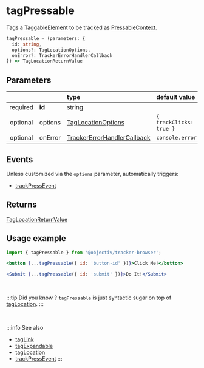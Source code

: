 # tagPressable

Tags a [TaggableElement](/tracking/browser/api-reference/definitions/TaggableElement.md) to be tracked as [PressableContext](/taxonomy/reference/location-contexts/PressableContext.md).

```typescript
tagPressable = (parameters: {
  id: string,
  options?: TagLocationOptions,
  onError?: TrackerErrorHandlerCallback
}) => TagLocationReturnValue
```

## Parameters
|          |          | type                                                                                              | default value
| :-:      | :--      | :--                                                                                               | :--           
| required | **id**   | string                                                                                            |
| optional | options  | [TagLocationOptions](/tracking/browser/api-reference/definitions/TagLocationOptions.md)                   | `{ trackClicks: true }`
| optional | onError  | [TrackerErrorHandlerCallback](/tracking/browser/api-reference/definitions/TrackerErrorHandlerCallback.md) | `console.error`

## Events

Unless customized via the `options` parameter, automatically triggers:

- [trackPressEvent](/tracking/browser/api-reference/eventTrackers/trackPressEvent.md)

## Returns
[TagLocationReturnValue](/tracking/browser/api-reference/definitions/TagLocationReturnValue.md)

## Usage example

```jsx
import { tagPressable } from '@objectiv/tracker-browser';
```

```jsx
<button {...tagPressable({ id: 'button-id' })}>Click Me!</button>
```

```jsx
<Submit {...tagPressable({ id: 'submit' })}>Do It!</Submit>
```

<br />

:::tip Did you know ?
`tagPressable` is just syntactic sugar on top of [tagLocation](/tracking/browser/api-reference/locationTaggers/tagLocation.md).
:::

<br />

:::info See also
- [tagLink](/tracking/browser/api-reference/locationTaggers/tagLink.md)
- [tagExpandable](/tracking/browser/api-reference/locationTaggers/tagExpandable.md)
- [tagLocation](/tracking/browser/api-reference/locationTaggers/tagLocation.md)
- [trackPressEvent](/tracking/browser/api-reference/eventTrackers/trackPressEvent.md)
:::